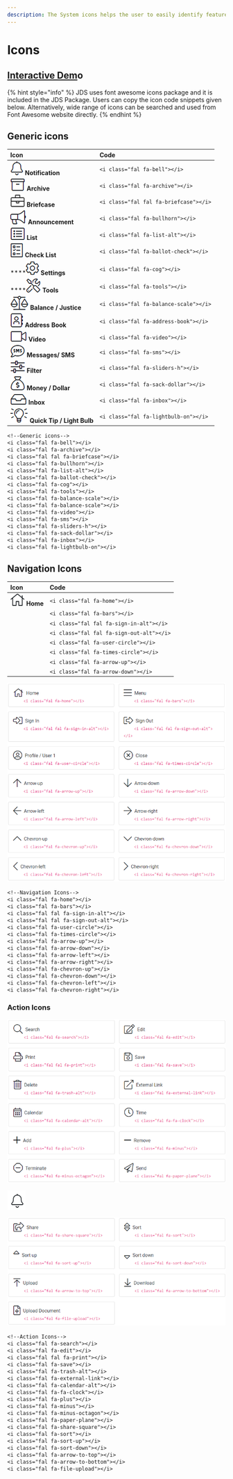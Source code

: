 ```yaml
---
description: The System icons helps the user to easily identify features and functions.
---
```


# Icons

## [Interactive Dem](http://cloud.crimsonlogic.com/2021/website/jds/v1/components.html#icons-wrapper)o

{% hint style="info" %}
JDS uses font awesome icons package and it is included in the JDS Package. Users can copy the icon code snippets given below. Alternatively, wide range of icons can be searched and used from Font Awesome website directly.
{% endhint %}

## Generic icons

| Icon | Code |
| :--- | :--- |
| ![](../.gitbook/assets/image%20%28157%29.png) **Notification** | `<i class="fal fa-bell"></i>` |
| ![](../.gitbook/assets/image%20%28156%29.png) **Archive** | `<i class="fal fa-archive"></i>` |
| ![](../.gitbook/assets/image%20%28161%29.png) **Briefcase** | `<i class="fal fal fa-briefcase"></i>` |
| ![](../.gitbook/assets/image%20%28154%29.png) **Announcement** | `<i class="fal fa-bullhorn"></i>` |
| ![](../.gitbook/assets/image%20%28162%29.png)  **List** | `<i class="fal fa-list-alt"></i>` |
| ![](../.gitbook/assets/image%20%28169%29.png)  **Check List** | `<i class="fal fa-ballot-check"></i>` |
| \*\*\*\*![](../.gitbook/assets/image%20%28159%29.png)  **Settings** | `<i class="fal fa-cog"></i>` |
| \*\*\*\*![](../.gitbook/assets/image%20%28158%29.png)  **Tools** | `<i class="fal fa-tools"></i>` |
| ![](../.gitbook/assets/image%20%28160%29.png) **Balance / Justice** | `<i class="fal fa-balance-scale"></i>` |
| ![](../.gitbook/assets/image%20%28163%29.png)    **Address Book** | `<i class="fal fa-address-book"></i>` |
| ![](../.gitbook/assets/image%20%28164%29.png)  **Video** | `<i class="fal fa-video"></i>` |
| ![](../.gitbook/assets/image%20%28170%29.png)    **Messages/ SMS** | `<i class="fal fa-sms"></i>` |
| ![](../.gitbook/assets/image%20%28151%29.png)    **Filter** | `<i class="fal fa-sliders-h"></i>` |
| ![](../.gitbook/assets/image%20%28167%29.png)    **Money / Dollar** | `<i class="fal fa-sack-dollar"></i>` |
| ![](../.gitbook/assets/image%20%28166%29.png)   **Inbox** | `<i class="fal fa-inbox"></i>` |
| ![](../.gitbook/assets/image%20%28155%29.png)   **Quick Tip / Light Bulb** | `<i class="fal fa-lightbulb-on"></i>` |

```text
<!--Generic icons-->
<i class="fal fa-bell"></i>
<i class="fal fa-archive"></i>
<i class="fal fal fa-briefcase"></i>
<i class="fal fa-bullhorn"></i>
<i class="fal fa-list-alt"></i>
<i class="fal fa-ballot-check"></i>
<i class="fal fa-cog"></i>
<i class="fal fa-tools"></i>
<i class="fal fa-balance-scale"></i>
<i class="fal fa-balance-scale"></i>
<i class="fal fa-video"></i>
<i class="fal fa-sms"></i>
<i class="fal fa-sliders-h"></i>
<i class="fal fa-sack-dollar"></i>
<i class="fal fa-inbox"></i>
<i class="fal fa-lightbulb-on"></i>
```

## Navigation Icons

| Icon | Code |
| :--- | :--- |
| ![](../.gitbook/assets/image%20%28171%29.png)   **Home** | `<i class="fal fa-home"></i>` |
|  | `<i class="fal fa-bars"></i>` |
|  | `<i class="fal fal fa-sign-in-alt"></i>` |
|  | `<i class="fal fal fa-sign-out-alt"></i>` |
|  | `<i class="fal fa-user-circle"></i>` |
|  | `<i class="fal fa-times-circle"></i>` |
|  | `<i class="fal fa-arrow-up"></i>` |
|  | `<i class="fal fa-arrow-down"></i>` |

![](../.gitbook/assets/image%20%28104%29.png)

```text
<!--Navigation Icons-->
<i class="fal fa-home"></i>
<i class="fal fa-bars"></i>
<i class="fal fal fa-sign-in-alt"></i>
<i class="fal fal fa-sign-out-alt"></i>
<i class="fal fa-user-circle"></i>
<i class="fal fa-times-circle"></i>
<i class="fal fa-arrow-up"></i>
<i class="fal fa-arrow-down"></i>
<i class="fal fa-arrow-left"></i>
<i class="fal fa-arrow-right"></i>
<i class="fal fa-chevron-up"></i>
<i class="fal fa-chevron-down"></i>
<i class="fal fa-chevron-left"></i>
<i class="fal fa-chevron-right"></i>
```

### Action Icons

![](../.gitbook/assets/image%20%28112%29.png)

![](../.gitbook/assets/image%20%28105%29.png)

![](../.gitbook/assets/image%20%28109%29.png)

```text
<!--Action Icons-->
<i class="fal fa-search"></i>
<i class="fal fa-edit"></i>
<i class="fal fal fa-print"></i>
<i class="fal fa-save"></i>
<i class="fal fa-trash-alt"></i>
<i class="fal fa-external-link"></i>
<i class="fal fa-calendar-alt"></i>
<i class="fal fa-fa-clock"></i>
<i class="fal fa-plus"></i>
<i class="fal fa-minus"></i>
<i class="fal fa-minus-octagon"></i>
<i class="fal fa-paper-plane"></i>
<i class="fal fa-share-square"></i>
<i class="fal fa-sort"></i>
<i class="fal fa-sort-up"></i>
<i class="fal fa-sort-down"></i>
<i class="fal fa-arrow-to-top"></i>
<i class="fal fa-arrow-to-bottom"></i>
<i class="fal fa-file-upload"></i>
```

